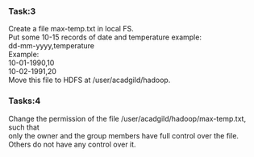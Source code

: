 ### Task:3
Create a file max-temp.txt in local FS.<br>
Put some 10-15 records of date and temperature example:<br>
dd-mm-yyyy,temperature<br>
Example:<br>
10-01-1990,10<br>
10-02-1991,20<br>
Move this file to HDFS at /user/acadgild/hadoop.

### Tasks:4
Change the permission of the file /user/acadgild/hadoop/max-temp.txt, such that<br>
only the owner and the group members have full control over the file.<br>
Others do not have any control over it.

